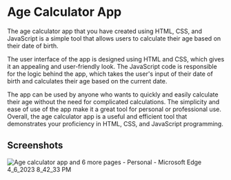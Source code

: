 
# Age Calculator App

The age calculator app that you have created using HTML, CSS, and JavaScript is a simple tool that allows users to calculate their age based on their date of birth.

The user interface of the app is designed using HTML and CSS, which gives it an appealing and user-friendly look. The JavaScript code is responsible for the logic behind the app, which takes the user's input of their date of birth and calculates their age based on the current date.

The app can be used by anyone who wants to quickly and easily calculate their age without the need for complicated calculations. The simplicity and ease of use of the app make it a great tool for personal or professional use. Overall, the age calculator app is a useful and efficient tool that demonstrates your proficiency in HTML, CSS, and JavaScript programming.


## Screenshots
![Age calculator app and 6 more pages - Personal - Microsoft​ Edge 4_6_2023 8_42_33 PM](https://user-images.githubusercontent.com/69351209/230424109-bcc531fb-2daf-4f2e-b321-a762ef84d602.png)


